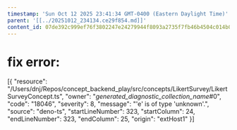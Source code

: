 ```yaml
---
timestamp: 'Sun Oct 12 2025 23:41:34 GMT-0400 (Eastern Daylight Time)'
parent: '[[../20251012_234134.ce29f854.md]]'
content_id: 07de392c999ef76f3802247e24279944f8093a2735f7fb46b4504c014b028999
---
```


# fix error:

\[{
"resource": "/Users/dnj/Repos/concept\_backend\_play/src/concepts/LikertSurvey/LikertSurveyConcept.ts",
"owner": "*generated\_diagnostic\_collection\_name*#0",
"code": "18046",
"severity": 8,
"message": "'e' is of type 'unknown'.",
"source": "deno-ts",
"startLineNumber": 323,
"startColumn": 24,
"endLineNumber": 323,
"endColumn": 25,
"origin": "extHost1"
}]
